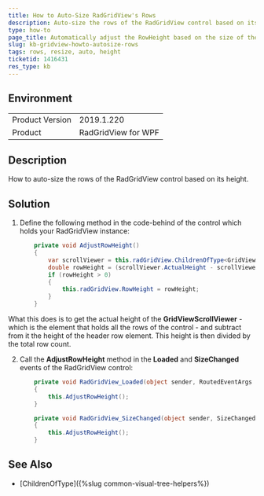 ```yaml
---
title: How to Auto-Size RadGridView's Rows
description: Auto-size the rows of the RadGridView control based on its height.
type: how-to
page_title: Automatically adjust the RowHeight based on the size of the RadGridView control.
slug: kb-gridview-howto-autosize-rows
tags: rows, resize, auto, height
ticketid: 1416431
res_type: kb
---
```


## Environment
<table>
    <tbody>
	    <tr>
	    	<td>Product Version</td>
	    	<td>2019.1.220</td>
	    </tr>
	    <tr>
	    	<td>Product</td>
	    	<td>RadGridView for WPF</td>
	    </tr>
    </tbody>
</table>

## Description

How to auto-size the rows of the RadGridView control based on its height.

## Solution

1. Define the following method in the code-behind of the control which holds your RadGridView instance:
	
	```C#
		private void AdjustRowHeight()
		{
			var scrollViewer = this.radGridView.ChildrenOfType<GridViewScrollViewer>().First();
			double rowHeight = (scrollViewer.ActualHeight - scrollViewer.HeaderRow.ActualHeight) / this.radGridView.Items.Count;
			if (rowHeight > 0)
			{
				this.radGridView.RowHeight = rowHeight;
			}
		}
	```

What this does is to get the actual height of the **GridViewScrollViewer** - which is the element that holds all the rows of the control - and subtract from it the height of the header row element. This height is then divided by the total row count.

2. Call the **AdjustRowHeight** method in the **Loaded** and **SizeChanged** events of the RadGridView control:
	
	```C#
		private void RadGridView_Loaded(object sender, RoutedEventArgs e)
		{
			this.AdjustRowHeight();
		}

		private void RadGridView_SizeChanged(object sender, SizeChangedEventArgs e)
		{
			this.AdjustRowHeight();
		}
	```

## See Also
* [ChildrenOfType]({%slug common-visual-tree-helpers%})
